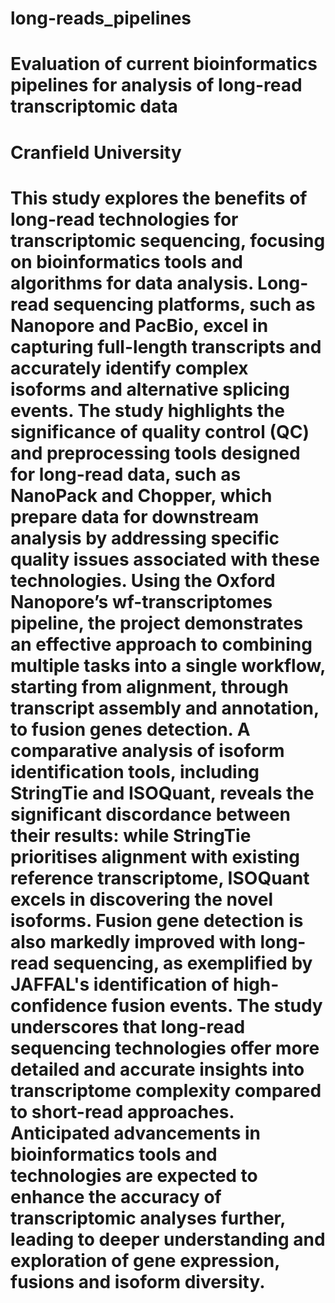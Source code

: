 # long-reads_pipelines
##
# Evaluation of current bioinformatics pipelines for analysis of long-read transcriptomic data
##
# Cranfield University
##
# This study explores the benefits of long-read technologies for transcriptomic sequencing, focusing on bioinformatics tools and algorithms for data analysis. Long-read sequencing platforms, such as Nanopore and PacBio, excel in capturing full-length transcripts and accurately identify complex isoforms and alternative splicing events. The study highlights the significance of quality control (QC) and preprocessing tools designed for long-read data, such as NanoPack and Chopper, which prepare data for downstream analysis by addressing specific quality issues associated with these technologies. Using the Oxford Nanopore’s wf-transcriptomes pipeline, the project demonstrates an effective approach to combining multiple tasks into a single workflow, starting from alignment, through transcript assembly and annotation, to fusion genes detection. A comparative analysis of isoform identification tools, including StringTie and ISOQuant, reveals the significant discordance between their results: while StringTie prioritises alignment with existing reference transcriptome, ISOQuant excels in discovering the novel isoforms. Fusion gene detection is also markedly improved with long-read sequencing, as exemplified by JAFFAL's identification of high-confidence fusion events. The study underscores that long-read sequencing technologies offer more detailed and accurate insights into transcriptome complexity compared to short-read approaches. Anticipated advancements in bioinformatics tools and technologies are expected to enhance the accuracy of transcriptomic analyses further, leading to deeper understanding and exploration of gene expression, fusions and isoform diversity.

